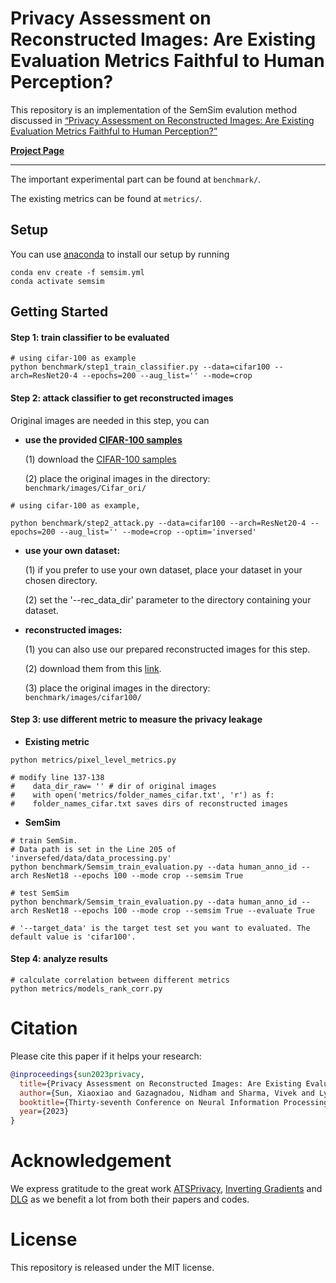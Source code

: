 # Privacy Assessment on Reconstructed Images: Are Existing Evaluation Metrics Faithful to Human Perception?

This repository is an implementation of the SemSim evalution method discussed in [“Privacy Assessment on Reconstructed Images: Are Existing Evaluation Metrics Faithful to Human Perception?”](https://arxiv.org/pdf/2309.13038.pdf)

[**Project Page**](https://sites.google.com/view/semsim)


---
The important experimental part can be found at ```benchmark/```.

The existing metrics can be found at ```metrics/```.
## Setup
You can use [anaconda](https://www.anaconda.com/distribution/) to install our setup by running
```
conda env create -f semsim.yml
conda activate semsim
```


## Getting Started
####  Step 1:  train classifier to be evaluated
```
# using cifar-100 as example
python benchmark/step1_train_classifier.py --data=cifar100 --arch=ResNet20-4 --epochs=200 --aug_list='' --mode=crop
```


####  Step 2: attack classifier to get reconstructed images

Original images are needed in this step, you can 

* **use the provided [CIFAR-100 samples](https://drive.google.com/file/d/1TjRNUX5KTzEAXYVhCHROD5ZVE5uFNosE/view?usp=drive_link)**

   (1) download the [CIFAR-100 samples](https://drive.google.com/file/d/1TjRNUX5KTzEAXYVhCHROD5ZVE5uFNosE/view?usp=drive_link)
 
   (2) place the original images in the directory: `benchmark/images/Cifar_ori/`

```
# using cifar-100 as example,

python benchmark/step2_attack.py --data=cifar100 --arch=ResNet20-4 --epochs=200 --aug_list='' --mode=crop --optim='inversed'
```


* **use your own dataset:**

  (1) if you prefer to use your own dataset, place your dataset in your chosen directory.
  
  (2) set the '--rec_data_dir' parameter to the directory containing your dataset.


* **reconstructed images:**

   (1) you can also use our prepared reconstructed images for this step. 
   
   (2) download them from this [link](https://drive.google.com/file/d/12AXAPTTRyDfUJ3s807Oy-CxXk3E1Py9z/view?usp=sharing).

   (3) place the original images in the directory: `benchmark/images/cifar100/`

#### Step 3: use different metric to measure the privacy leakage


* **Existing metric**
```
python metrics/pixel_level_metrics.py

# modify line 137-138 
#    data_dir_raw= '' # dir of original images 
#    with open('metrics/folder_names_cifar.txt', 'r') as f: 
#    folder_names_cifar.txt saves dirs of reconstructed images 
```

* **SemSim**
```
# train SemSim. 
# Data path is set in the Line 205 of 'inversefed/data/data_processing.py'
python benchmark/Semsim_train_evaluation.py --data human_anno_id --arch ResNet18 --epochs 100 --mode crop --semsim True
```


```
# test SemSim
python benchmark/Semsim_train_evaluation.py --data human_anno_id --arch ResNet18 --epochs 100 --mode crop --semsim True --evaluate True

# '--target_data' is the target test set you want to evaluated. The default value is 'cifar100'.
```

#### Step 4: analyze results

```
# calculate correlation between different metrics
python metrics/models_rank_corr.py 
```

# Citation 

Please cite this paper if it helps your research:
```bibtex
@inproceedings{sun2023privacy,
  title={Privacy Assessment on Reconstructed Images: Are Existing Evaluation Metrics Faithful to Human Perception?},
  author={Sun, Xiaoxiao and Gazagnadou, Nidham and Sharma, Vivek and Lyu, Lingjuan and Li, Hongdong and Zheng, Liang},
  booktitle={Thirty-seventh Conference on Neural Information Processing Systems},
  year={2023}
}
```

# Acknowledgement 
We express gratitude to the great work [ATSPrivacy](https://github.com/gaow0007/ATSPrivacy), [Inverting Gradients](https://github.com/JonasGeiping/invertinggradients) and [DLG](https://github.com/mit-han-lab/dlg) as we benefit a lot from both their papers and codes.

# License
This repository is released under the MIT license. 
